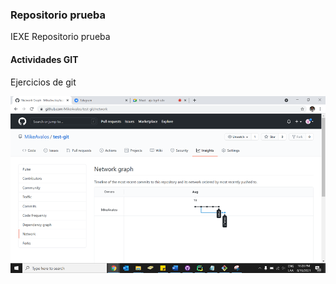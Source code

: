 ### Repositorio prueba

IEXE Repositorio prueba 

 #### Actividades GIT

Ejercicios de git

![img.png](img.png)

